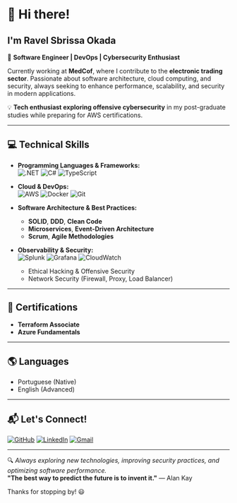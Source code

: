 # :wave: Hi there! 
## I'm Ravel Sbrissa Okada  

🚀 **Software Engineer | DevOps | Cybersecurity Enthusiast**  

Currently working at **MedCof**, where I contribute to the **electronic trading sector**. Passionate about software architecture, cloud computing, and security, always seeking to enhance performance, scalability, and security in modern applications.

💡 **Tech enthusiast exploring offensive cybersecurity** in my post-graduate studies while preparing for AWS certifications.

---

## :computer: Technical Skills  

- **Programming Languages & Frameworks:**  
  ![.NET](https://img.shields.io/badge/-.NET-512BD4?style=flat&logo=dotnet&logoColor=white)
  ![C#](https://img.shields.io/badge/-C%23-239120?style=flat&logo=csharp&logoColor=white)
  ![TypeScript](https://img.shields.io/badge/-TypeScript-3178C6?style=flat&logo=typescript&logoColor=white)

- **Cloud & DevOps:**  
  ![AWS](https://img.shields.io/badge/-AWS-232F3E?style=flat&logo=amazon-aws&logoColor=white)
  ![Docker](https://img.shields.io/badge/-Docker-2496ED?style=flat&logo=docker&logoColor=white)
  ![Git](https://img.shields.io/badge/-Git-F05032?style=flat&logo=git&logoColor=white)

- **Software Architecture & Best Practices:**  
  - **SOLID**, **DDD**, **Clean Code**  
  - **Microservices**, **Event-Driven Architecture**  
  - **Scrum**, **Agile Methodologies**  

- **Observability & Security:**  
  ![Splunk](https://img.shields.io/badge/-Splunk-000000?style=flat&logo=splunk&logoColor=white)
  ![Grafana](https://img.shields.io/badge/-Grafana-F46800?style=flat&logo=grafana&logoColor=white)
  ![CloudWatch](https://img.shields.io/badge/-CloudWatch-FF9900?style=flat&logo=amazonaws&logoColor=white)
  - Ethical Hacking & Offensive Security  
  - Network Security (Firewall, Proxy, Load Balancer)  

---

## 📜 Certifications  

- **Terraform Associate**    
- **Azure Fundamentals**
---

## 🌎 Languages  

- Portuguese (Native)  
- English (Advanced)  

---

## :mailbox_with_mail: Let's Connect!  

[![GitHub](https://img.shields.io/badge/-GitHub-000?style=flat-square&logo=GitHub&logoColor=white)](https://github.com/Okaada)
[![LinkedIn](https://img.shields.io/badge/-LinkedIn-blue?style=flat-square&logo=LinkedIn&logoColor=white&link=https://www.linkedin.com/in/ravel-okada-36317616b/)](https://www.linkedin.com/in/ravel-okada-36317616b/)
[![Gmail](https://img.shields.io/badge/-Gmail-c14438?style=flat-square&logo=Gmail&logoColor=white&link=mailto:ravelokada@gmail.com)](mailto:ravelokada@gmail.com)

---

🔍 *Always exploring new technologies, improving security practices, and optimizing software performance.*  
**"The best way to predict the future is to invent it."** — Alan Kay  

Thanks for stopping by! 😃
